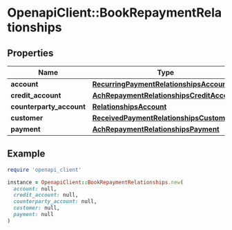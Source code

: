 # OpenapiClient::BookRepaymentRelationships

## Properties

| Name | Type | Description | Notes |
| ---- | ---- | ----------- | ----- |
| **account** | [**RecurringPaymentRelationshipsAccount**](RecurringPaymentRelationshipsAccount.md) |  | [optional] |
| **credit_account** | [**AchRepaymentRelationshipsCreditAccount**](AchRepaymentRelationshipsCreditAccount.md) |  | [optional] |
| **counterparty_account** | [**RelationshipsAccount**](RelationshipsAccount.md) |  | [optional] |
| **customer** | [**ReceivedPaymentRelationshipsCustomer**](ReceivedPaymentRelationshipsCustomer.md) |  | [optional] |
| **payment** | [**AchRepaymentRelationshipsPayment**](AchRepaymentRelationshipsPayment.md) |  | [optional] |

## Example

```ruby
require 'openapi_client'

instance = OpenapiClient::BookRepaymentRelationships.new(
  account: null,
  credit_account: null,
  counterparty_account: null,
  customer: null,
  payment: null
)
```

